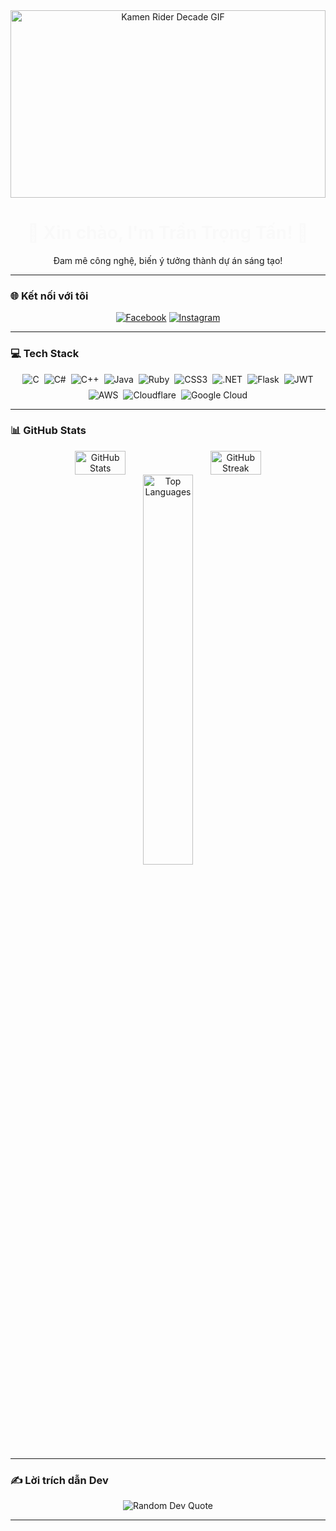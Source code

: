 <div align="center">
  <img src="https://media2.giphy.com/media/v1.Y2lkPTc5MGI3NjExdjNpYzR5ZDFhY3d4cGZjY3l5bjVjY2F0ZjJpMmk3YmJ2ZW5ldnNhOSZlcD12MV9pbnRlcm5hbF9naWZfYnlfaWQmY3Q9Zw/0i3EDBmPzqeuB1uMZz/giphy.gif" style="width: 100%; max-height: 300px; object-fit: cover;" alt="Kamen Rider Decade GIF"/>
  <h1 style="animation: fadeIn 2s;">💫 Xin chào, I'm Trần Trọng Tấn! 🚀</h1>
  <p>Đam mê công nghệ, biến ý tưởng thành dự án sáng tạo!</p>
</div>

<style>
@keyframes fadeIn {
  0% {opacity: 0;}
  100% {opacity: 1;}
}
</style>

---

### 🌐 Kết nối với tôi
<div align="center">
  <a href="https://www.facebook.com/tran.tan.677008/"><img src="https://img.shields.io/badge/Facebook-%231877F2.svg?logo=Facebook&logoColor=white&style=flat-square" alt="Facebook"/></a>
  <a href="https://instagram.com/tanas._.34hz"><img src="https://img.shields.io/badge/Instagram-%23E4405F.svg?logo=Instagram&logoColor=white&style=flat-square" alt="Instagram"/></a>
</div>

---

### 💻 Tech Stack
<div align="center" style="display: flex; flex-wrap: wrap; gap: 8px; justify-content: center;">
  <img src="https://img.shields.io/badge/C-%2300599C.svg?style=flat-square&logo=c&logoColor=white" alt="C"/>
  <img src="https://img.shields.io/badge/C%23-%23239120.svg?style=flat-square&logo=c-sharp&logoColor=white" alt="C#"/>
  <img src="https://img.shields.io/badge/C++-%2300599C.svg?style=flat-square&logo=c%2B%2B&logoColor=white" alt="C++"/>
  <img src="https://img.shields.io/badge/Java-%23ED8B00.svg?style=flat-square&logo=java&logoColor=white" alt="Java"/>
  <img src="https://img.shields.io/badge/Ruby-%23CC342D.svg?style=flat-square&logo=ruby&logoColor=white" alt="Ruby"/>
  <img src="https://img.shields.io/badge/CSS3-%231572B6.svg?style=flat-square&logo=css3&logoColor=white" alt="CSS3"/>
  <img src="https://img.shields.io/badge/.NET-5C2D91?style=flat-square&logo=.net&logoColor=white" alt=".NET"/>
  <img src="https://img.shields.io/badge/Flask-%23000.svg?style=flat-square&logo=flask&logoColor=white" alt="Flask"/>
  <img src="https://img.shields.io/badge/JWT-black?style=flat-square&logo=JSON%20web%20tokens" alt="JWT"/>
  <img src="https://img.shields.io/badge/AWS-%23FF9900.svg?style=flat-square&logo=amazon-aws&logoColor=white" alt="AWS"/>
  <img src="https://img.shields.io/badge/Cloudflare-F38020?style=flat-square&logo=Cloudflare&logoColor=white" alt="Cloudflare"/>
  <img src="https://img.shields.io/badge/Google%20Cloud-%234285F4.svg?style=flat-square&logo=google-cloud&logoColor=white" alt="Google Cloud"/>
</div>

---

### 📊 GitHub Stats
<div align="center" style="display: flex; flex-wrap: wrap; gap: 15px; justify-content: center;">
  <img src="https://github-readme-stats.vercel.app/api?username=Tanas2k4&theme=radical&hide_border=true&include_all_commits=true&count_private=false" alt="GitHub Stats" style="width: 40%; max-width: 400px;"/>
  <img src="https://github-readme-streak-stats.herokuapp.com/?user=Tanas2k4&theme=radica
l&hide_border=true" alt="GitHub Streak" style="width: 40%; max-width: 400px;"/>
</div>
<div align="center">
  <img src="https://github-readme-stats.vercel.app/api/top-langs/?username=Tanas2k4&theme=radical&hide_border=true&include_all_commits=true&count_private=false&layout=compact" alt="Top Languages" style="width: 40%; max-width: 400px;"/>
</div>

---

### ✍️ Lời trích dẫn Dev
<div align="center">
  <img src="https://quotes-github-readme.vercel.app/api?type=horizontal&theme=radical" alt="Random Dev Quote"/>
</div>

---

<div align="center">
  <img src="https://media.giphy.com/media/v1.Y2lkPTc5MGI3NjExN3M4NnhscDJrdzR2M2U2ZGd2dTJ0a3k2a2F3c3h5aGdzd3p3eTV3YSZlcD12MV9pbnRlcm5hbF9naWZfYnlfaWQmY3Q9Zw/l4KibWpBG
